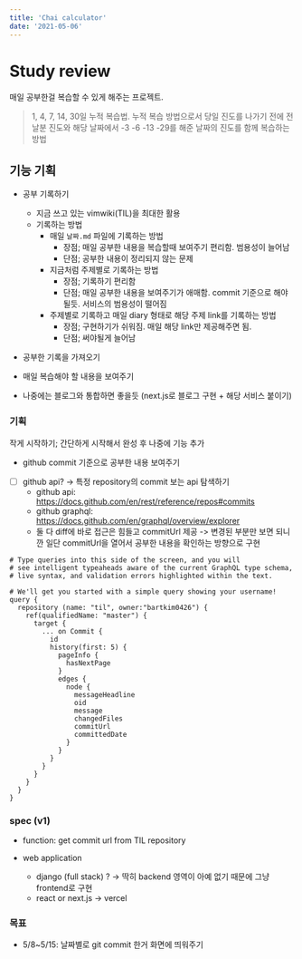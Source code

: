 ```yaml
---
title: 'Chai calculator'
date: '2021-05-06'
---
```


# Study review

매일 공부한걸 복습할 수 있게 해주는 프로젝트.

> 1, 4, 7, 14, 30일 누적 복습법. 누적 복습 방법으로서 당일 진도를 나가기 전에 전날분 진도와 해당 날짜에서 -3 -6 -13 -29를 해준 날짜의 진도를 함께 복습하는 방법


## 기능 기획

- 공부 기록하기
  - 지금 쓰고 있는 vimwiki(TIL)을 최대한 활용
  - 기록하는 방법
    - 매일 `날짜.md` 파일에 기록하는 방법
      - 장점; 매일 공부한 내용을 복습할때 보여주기 편리함. 범용성이 늘어남
      - 단점; 공부한 내용이 정리되지 않는 문제
    - 지금처럼 주제별로 기록하는 방법
      - 장점; 기록하기 편리함
      - 단점; 매일 공부한 내용을 보여주기가 애매함. commit 기준으로 해야될듯. 서비스의 범용성이 떨어짐
    - 주제별로 기록하고 매일 diary 형태로 해당 주제 link를 기록하는 방법
      - 장점; 구현하기가 쉬워짐. 매일 해당 link만 제공해주면 됨.
      - 단점; 써야될게 늘어남
- 공부한 기록을 가져오기
- 매일 복습해야 할 내용을 보여주기

- 나중에는 블로그와 통합하면 좋을듯 (next.js로 블로그 구현 + 해당 서비스 붙이기)

### 기획

작게 시작하기; 간단하게 시작해서 완성 후 나중에 기능 추가
- github commit 기준으로 공부한 내용 보여주기

- [ ] github api? -> 특정 repository의 commit 보는 api 탐색하기
  - github api: https://docs.github.com/en/rest/reference/repos#commits
  - github graphql: https://docs.github.com/en/graphql/overview/explorer
  - 둘 다 diff에 바로 접근은 힘들고 commitUrl 제공 -> 변경된 부분만 보면 되니깐 일단 commitUrl을 열어서 공부한 내용을 확인하는 방향으로 구현

```
# Type queries into this side of the screen, and you will 
# see intelligent typeaheads aware of the current GraphQL type schema, 
# live syntax, and validation errors highlighted within the text.

# We'll get you started with a simple query showing your username!
query { 
  repository (name: "til", owner:"bartkim0426") {
    ref(qualifiedName: "master") {
      target {
        ... on Commit {
          id
          history(first: 5) {
            pageInfo {
              hasNextPage
            }
            edges {
              node {
                messageHeadline
                oid
                message
                changedFiles
                commitUrl
                committedDate
              }
            }
          }
        }
      }
    }
  }
}
```

### spec (v1)

- function: get commit url from TIL repository

- web application
  - django (full stack) ? -> 딱히 backend 영역이 아예 없기 때문에 그냥 frontend로 구현
  - react or next.js -> vercel

### 목표
- 5/8~5/15: 날짜별로 git commit 한거 화면에 띄워주기
